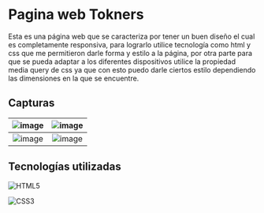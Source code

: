 # Pagina web Tokners
Esta es una página web que se caracteriza por tener un buen diseño el cual es completamente responsiva, para lograrlo utilice tecnología como html y css que me permitieron darle forma 
y estilo a la página, por otra parte para que se pueda adaptar a los diferentes dispositivos utilice la propiedad media query de css ya que con esto puedo darle ciertos estilo 
dependiendo las dimensiones en la que se encuentre.


## Capturas

![image](https://github.com/user-attachments/assets/29a6898d-e2ac-458f-bad9-3d5297bbd333) |  ![image](https://github.com/user-attachments/assets/7c1825e5-3181-4dfd-a008-b0d8d76ced90)|
| :---: | :---: |
| ![image](https://github.com/user-attachments/assets/b6e904a8-98c6-4f74-851a-f6c3af45bfb0) |  ![image](https://github.com/user-attachments/assets/4e1fe54b-2cb6-4de5-a496-e3012f0329c6) |

## Tecnologías utilizadas

![HTML5](https://img.shields.io/badge/HTML5-E34F26?style=for-the-badge&logo=html5&logoColor=white)

![CSS3](https://img.shields.io/badge/CSS3-1572B6?style=for-the-badge&logo=css3&logoColor=white)

